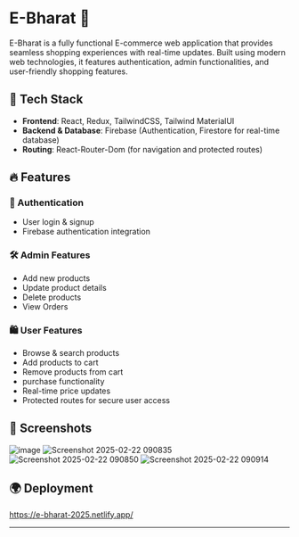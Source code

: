 # E-Bharat 🛒

E-Bharat is a fully functional E-commerce web application that provides seamless shopping experiences with real-time updates. Built using modern web technologies, it features authentication, admin functionalities, and user-friendly shopping features.

## 🚀 Tech Stack

- **Frontend**: React, Redux, TailwindCSS, Tailwind MaterialUI
- **Backend & Database**: Firebase (Authentication, Firestore for real-time database)
- **Routing**: React-Router-Dom (for navigation and protected routes)

## 🔥 Features

### 🔑 Authentication
- User login & signup
- Firebase authentication integration

### 🛠️ Admin Features
- Add new products
- Update product details
- Delete products
- View Orders 

### 🛍️ User Features
- Browse & search products
- Add products to cart
- Remove products from cart
- purchase functionality
- Real-time price updates
- Protected routes for secure user access

## 📸 Screenshots

![image](https://github.com/user-attachments/assets/1adabea6-6bdf-4c10-b3c9-7edcc894d845)
![Screenshot 2025-02-22 090835](https://github.com/user-attachments/assets/5519cd04-5747-4498-928a-7e9cb9f08737)
![Screenshot 2025-02-22 090850](https://github.com/user-attachments/assets/b8907a09-c6dd-4e89-8e1a-86af237aa298)
![Screenshot 2025-02-22 090914](https://github.com/user-attachments/assets/d8fb1528-220d-4136-8930-a74ecf279a6f)







## 🌍 Deployment
https://e-bharat-2025.netlify.app/

---

